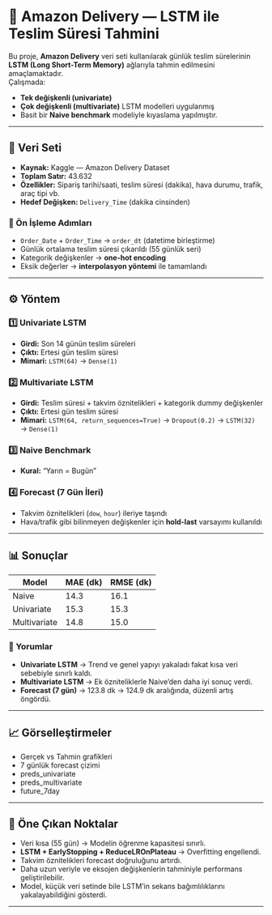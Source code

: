 # 🚚 Amazon Delivery — LSTM ile Teslim Süresi Tahmini

Bu proje, **Amazon Delivery** veri seti kullanılarak günlük teslim sürelerinin **LSTM (Long Short-Term Memory)** ağlarıyla tahmin edilmesini amaçlamaktadır.  
Çalışmada:  
- **Tek değişkenli (univariate)**  
- **Çok değişkenli (multivariate)** LSTM modelleri uygulanmış  
- Basit bir **Naive benchmark** modeliyle kıyaslama yapılmıştır.  

---

## 📂 Veri Seti

- **Kaynak:** Kaggle — Amazon Delivery Dataset  
- **Toplam Satır:** 43.632  
- **Özellikler:** Sipariş tarihi/saati, teslim süresi (dakika), hava durumu, trafik, araç tipi vb.  
- **Hedef Değişken:** `Delivery_Time` (dakika cinsinden)  

### 🔧 Ön İşleme Adımları
- `Order_Date` + `Order_Time` → `order_dt` (datetime birleştirme)  
- Günlük ortalama teslim süresi çıkarıldı (55 günlük seri)  
- Kategorik değişkenler → **one-hot encoding**  
- Eksik değerler → **interpolasyon yöntemi** ile tamamlandı  

---

## ⚙️ Yöntem

### 1️⃣ Univariate LSTM  
- **Girdi:** Son 14 günün teslim süreleri  
- **Çıktı:** Ertesi gün teslim süresi  
- **Mimari:** `LSTM(64)` → `Dense(1)`  

### 2️⃣ Multivariate LSTM  
- **Girdi:** Teslim süresi + takvim öznitelikleri + kategorik dummy değişkenler  
- **Çıktı:** Ertesi gün teslim süresi  
- **Mimari:** `LSTM(64, return_sequences=True)` → `Dropout(0.2)` → `LSTM(32)` → `Dense(1)`  

### 3️⃣ Naive Benchmark  
- **Kural:** “Yarın = Bugün”  

### 4️⃣ Forecast (7 Gün İleri)  
- Takvim öznitelikleri (`dow`, `hour`) ileriye taşındı  
- Hava/trafik gibi bilinmeyen değişkenler için **hold-last** varsayımı kullanıldı  

---

## 📊 Sonuçlar

| Model        | MAE (dk) | RMSE (dk) |
|--------------|----------|-----------|
| Naive        | 14.3     | 16.1      |
| Univariate   | 15.3     | 15.3      |
| Multivariate | 14.8     | 15.0      |

### 🔎 Yorumlar
- **Univariate LSTM** → Trend ve genel yapıyı yakaladı fakat kısa veri sebebiyle sınırlı kaldı.  
- **Multivariate LSTM** → Ek özniteliklerle Naive’den daha iyi sonuç verdi.  
- **Forecast (7 gün)** → 123.8 dk → 124.9 dk aralığında, düzenli artış öngördü.  

---

## 📈 Görselleştirmeler

- Gerçek vs Tahmin grafikleri  
- 7 günlük forecast çizimi  
- preds_univariate  
- preds_multivariate  
- future_7day  

---

## 🔑 Öne Çıkan Noktalar

- Veri kısa (55 gün) → Modelin öğrenme kapasitesi sınırlı.  
- **LSTM + EarlyStopping + ReduceLROnPlateau** → Overfitting engellendi.  
- Takvim öznitelikleri forecast doğruluğunu artırdı.  
- Daha uzun veriyle ve eksojen değişkenlerin tahminiyle performans geliştirilebilir.  
- Model, küçük veri setinde bile LSTM’in sekans bağımlılıklarını yakalayabildiğini gösterdi.  

---
